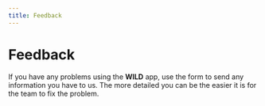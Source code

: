 ```yaml
---
title: Feedback
---
```


# Feedback

If you have any problems using the **WILD** app, use the form to send any information you have to us. The more detailed you can be the easier it is for the team to fix the problem.
